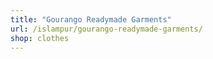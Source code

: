 ```yaml
---
title: "Gourango Readymade Garments"
url: /islampur/gourango-readymade-garments/
shop: clothes
---
```

